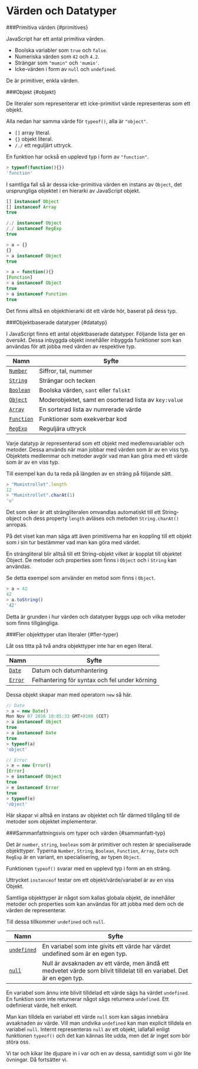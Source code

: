 ---
...
Värden och Datatyper
==================================



###Primitiva värden {#primitives}

JavaScript har ett antal primitiva värden.

* Boolska variabler som `true` och `false`.
* Numeriska värden som `42` och `4.2`.
* Strängar som `"mumin"` och `'mumin'`.
* Icke-värden i form av `null` och `undefined`.

De är primitiver, enkla värden.



###Objekt {#objekt}

De literaler som representerar ett icke-primitivt värde representeras som ett objekt.

Alla nedan har samma värde för `typeof()`, alla är `"object"`.

* `[]` array literal.
* `{}` objekt literal.
* `/./` ett reguljärt uttryck.

En funktion har också en upplevd typ i form av `"function"`.

```javascript
> typeof(function(){})
'function'
```

I samtliga fall så är dessa icke-primitiva värden en instans av `Object`, det ursprungliga objektet i en hierarki av JavaScript objekt. 

```javascript
[] instanceof Object
[] instanceof Array
true

/./ instanceof Object
/./ instanceof RegExp
true

> a = {}
{}
> a instanceof Object
true

> a = function(){}
[Function]
> a instanceof Object
true
> a instanceof Function
true
```

Det finns alltså en objekthierarki dit ett värde hör, baserat på dess typ.



###Objektbaserade datatyper {#datatyp}

I JavaScript finns ett antal objektbaserade datatyper. Följande lista ger en översikt. Dessa inbyggda objekt innehåller inbyggda funktioner som kan användas för att jobba med värden av respektive typ.

| Namn       | Syfte                                         |
|------------|-----------------------------------------------|
| [`Number`](https://developer.mozilla.org/en-US/docs/JavaScript/Reference/Global_Objects/Number) | Siffror, tal, nummer |
| [`String`](https://developer.mozilla.org/en-US/docs/JavaScript/Reference/Global_Objects/String) | Strängar och tecken |
| [`Boolean`](https://developer.mozilla.org/en-US/docs/JavaScript/Reference/Global_Objects/Boolean) | Boolska värden, `sant` eller `falskt` |
| [`Object`](https://developer.mozilla.org/en-US/docs/JavaScript/Reference/Global_Objects/Object) | Moderobjektet, samt en osorterad lista av `key:value` |
| [`Array`](https://developer.mozilla.org/en-US/docs/JavaScript/Reference/Global_Objects/Array) | En sorterad lista av numrerade värde |
| [`Function`](https://developer.mozilla.org/en/JavaScript/Reference/Global_Objects/Function) | Funktioner som exekverbar kod |
| [`RegExp`](https://developer.mozilla.org/en-US/docs/JavaScript/Reference/Global_Objects/RegExp) | Reguljära uttryck |

Varje datatyp är representerad som ett objekt med medlemsvariabler och metoder. Dessa används när man jobbar med värden som är av en viss typ. Objektets medlemmar och metoder avgör vad man kan göra med ett värde som är av en viss typ.

Till exempel kan du ta reda på längden av en sträng på följande sätt.

```javascript
> "Mumintrollet".length
12
> "Mumintrollet".charAt(1)
'u'
```

Det som sker är att strängliteralen omvandlas automatiskt till ett String-object och dess property `length` avläses och metoden `String.charAt()` anropas.

På det viset kan man säga att även primitiverna har en koppling till ett objekt som i sin tur bestämmer vad man kan göra med värdet.

En strängliteral blir alltså till ett String-objekt vilket är kopplat till objektet Object. De metoder och properties som finns i `Object` och i `String` kan användas.

Se detta exempel som använder en metod som finns i `Object`.

```javascript
> a = 42
42
> a.toString()
'42'
```

Detta är grunden i hur värden och datatyper byggs upp och vilka metoder som finns tillgängliga.



###Fler objekttyper utan literaler {#fler-typer}

Låt oss titta på två andra objekttyper inte har en egen literal.

| Namn       | Syfte                                         |
|------------|-----------------------------------------------|
| [`Date`](https://developer.mozilla.org/en-US/docs/Web/JavaScript/Reference/Global_Objects/Date) | Datum och datumhantering |
| [`Error`](https://developer.mozilla.org/en-US/docs/JavaScript/Reference/Global_Objects/Error) | Felhantering för syntax och fel under körning |

Dessa objekt skapar man med operatorn `new` så här.

```javascript
// Date
> a = new Date()
Mon Nov 07 2016 18:05:33 GMT+0100 (CET)
> a instanceof Object
true
> a instanceof Date
true
> typeof(a)
'object'

// Error
> e = new Error()
[Error]
> e instanceof Object
true
> e instanceof Error
true
> typeof(e)
'object'
```

Här skapar vi alltså en instans av objektet och får därmed tillgång till de metoder som objektet implementerar.



###Sammanfattningsvis om typer och värden {#sammanfatt-typ}

Det är `number`, `string`, `boolean` som är primitiver och resten är specialiserade objekttyper. Typerna `Number`, `String`, `Boolean`, `Function`, `Array`, `Date` och `RegExp` är en variant, en specialisering, av typen `Object`.

Funktionen `typeof()` svarar med en upplevd typ i form an en sträng.

Uttrycket `instanceof` testar om ett objekt/värde/variabel är av en viss Objekt.

Samtliga objekttyper är något som kallas globala objekt, de innehåller metoder och properties som kan användas för att jobba med dem och de värden de representerar.

Till dessa tillkommer `undefined` och `null`.

| Namn       | Syfte                                         |
|------------|-----------------------------------------------|
| [`undefined`](https://developer.mozilla.org/en-US/docs/JavaScript/Reference/Global_Objects/undefined) | En variabel som inte givits ett värde har värdet undefined som är en egen typ. |
| [`null`](https://developer.mozilla.org/sv-SE/docs/Web/JavaScript/Reference/Global_Objects/null) | Null är avsaknaden av ett värde, men ändå ett medvetet värde som blivit tilldelat till en variabel. Det är en egen typ. |

En variabel som ännu inte blivit tilldelad ett värde sägs ha värdet `undefined`. En funktion som inte returnerar något sägs returnera `undefined`. Ett odefinierat värde, helt enkelt.

Man kan tilldela en variabel ett värde `null` som kan sägas innebära avsaknaden av värde. Vill man undvika `undefined` kan man explicit tilldela en variabel `null`. Internt representeras `null` av ett objekt, iallafall enligt funktionen `typeof()` och det kan kännas lite udda, men det är inget som bör störa oss. 

Vi tar och kikar lite djupare in i var och en av dessa, samtidigt som vi gör lite övningar. Då fortsätter vi.
